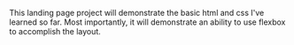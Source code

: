 
This landing page project will demonstrate the basic html and css I've learned so far.
Most importantly, it will demonstrate an ability to use flexbox to accomplish the layout.